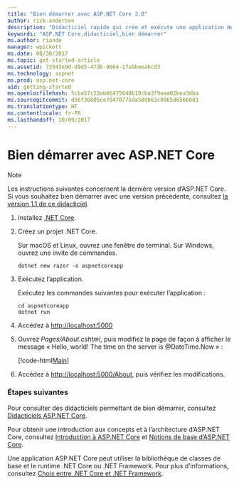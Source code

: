 ```yaml
---
title: "Bien démarrer avec ASP.NET Core 2.0"
author: rick-anderson
description: "Didacticiel rapide qui crée et exécute une application Hello World simple à l’aide d’ASP.NET Core."
keywords: "ASP.NET Core,didacticiel,bien démarrer"
ms.author: riande
manager: wpickett
ms.date: 08/30/2017
ms.topic: get-started-article
ms.assetid: 73543e9d-d9d5-47d6-9664-17a9beea6cd3
ms.technology: aspnet
ms.prod: asp.net-core
uid: getting-started
ms.openlocfilehash: 5cba57c23ab66475648b19cba3f9aaa02bea3dba
ms.sourcegitcommit: d56f36805ce70470775da58db63c0965d65660d3
ms.translationtype: HT
ms.contentlocale: fr-FR
ms.lasthandoff: 10/09/2017
---
```

# <a name="getting-started-with-aspnet-core"></a>Bien démarrer avec ASP.NET Core

> [!NOTE]
> Les instructions suivantes concernent la dernière version d’ASP.NET Core. Si vous souhaitez bien démarrer avec une version précédente, consultez [la version 1.1 de ce didacticiel](xref:getting-started-1.1).

1. Installez [.NET Core](https://www.microsoft.com/net/core/).

2. Créez un projet .NET Core.

   Sur macOS et Linux, ouvrez une fenêtre de terminal. Sur Windows, ouvrez une invite de commandes.

    ```terminal
    dotnet new razor -o aspnetcoreapp
    ```
    
4. Exécutez l’application.

    Exécutez les commandes suivantes pour exécuter l’application :

    ```terminal
    cd aspnetcoreapp
    dotnet run
    ```

5. Accédez à [http://localhost:5000](http://localhost:5000)

6. Ouvrez *Pages/About.cshtml*, puis modifiez la page de façon à afficher le message « Hello, world! The time on the server is @DateTime.Now » :

    [!code-html[Main](getting-started/sample/getting-started/about.cshtml?highlight=9&range=1-9)]

7. Accédez à [http://localhost:5000/About](http://localhost:5000/About), puis vérifiez les modifications.

### <a name="next-steps"></a>Étapes suivantes

Pour consulter des didacticiels permettant de bien démarrer, consultez [Didacticiels ASP.NET Core](tutorials/index.md).

Pour obtenir une introduction aux concepts et à l’architecture d’ASP.NET Core, consultez [Introduction à ASP.NET Core](index.md) et [Notions de base d’ASP.NET Core](fundamentals/index.md).

Une application ASP.NET Core peut utiliser la bibliothèque de classes de base et le runtime .NET Core ou .NET Framework. Pour plus d’informations, consultez [Choix entre .NET Core et .NET Framework](https://docs.microsoft.com/dotnet/articles/standard/choosing-core-framework-server).
